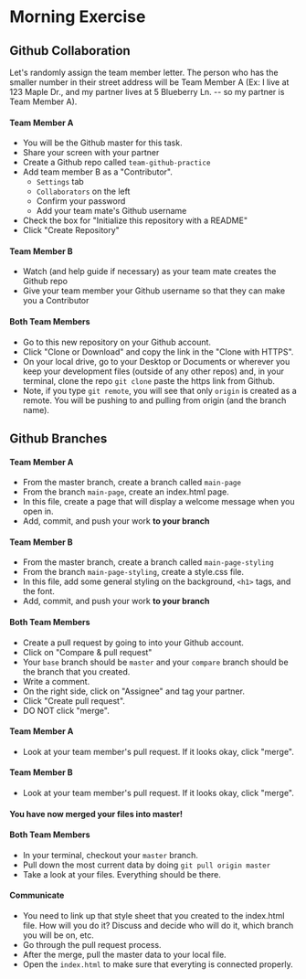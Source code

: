 # Morning Exercise

## Github Collaboration

Let's randomly assign the team member letter. The person who has the smaller number in their street address will be Team Member A (Ex: I live at 123 Maple Dr., and my partner lives at 5 Blueberry Ln. -- so my partner is Team Member A).

#### Team Member A
- You will be the Github master for this task.
- Share your screen with your partner
- Create a Github repo called `team-github-practice`
- Add team member B as a "Contributor".
    - `Settings` tab
    - `Collaborators` on the left
    - Confirm your password
    - Add your team mate's Github username
- Check the box for "Initialize this repository with a README"
- Click "Create Repository"

#### Team Member B
- Watch (and help guide if necessary) as your team mate creates the Github repo
- Give your team member your Github username so that they can make you a Contributor

#### Both Team Members
- Go to this new repository on your Github account.
- Click "Clone or Download" and copy the link in the "Clone with HTTPS".
- On your local drive, go to your Desktop or Documents or wherever you keep your development files (outside of any other repos) and, in your terminal, clone the repo `git clone` paste the https link from Github.
- Note, if you type `git remote`, you will see that only `origin` is created as a remote. You will be pushing to and pulling from origin (and the branch name).

## Github Branches

#### Team Member A
- From the master branch, create a branch called `main-page`
- From the branch `main-page`, create an index.html page. 
- In this file, create a page that will display a welcome message when you open in.
- Add, commit, and push your work **to your branch**

#### Team Member B
- From the master branch, create a branch called `main-page-styling`
- From the branch `main-page-styling`, create a style.css file. 
- In this file, add some general styling on the background, `<h1>` tags, and the font.
- Add, commit, and push your work **to your branch**

#### Both Team Members
- Create a pull request by going to into your Github account.
- Click on "Compare & pull request"
- Your `base` branch should be `master` and your `compare` branch should be the branch that you created.
- Write a comment. 
- On the right side, click on "Assignee" and tag your partner. 
- Click "Create pull request".
- DO NOT click "merge".

#### Team Member A
- Look at your team member's pull request. If it looks okay, click "merge".

#### Team Member B
- Look at your team member's pull request. If it looks okay, click "merge".

#### You have now merged your files into master!

#### Both Team Members
- In your terminal, checkout your `master` branch.
- Pull down the most current data by doing `git pull origin master`
- Take a look at your files. Everything should be there.

#### Communicate
- You need to link up that style sheet that you created to the index.html file. How will you do it? Discuss and decide who will do it, which branch you will be on, etc. 
- Go through the pull request process. 
- After the merge, pull the master data to your local file. 
- Open the `index.html` to make sure that everyting is connected properly.
